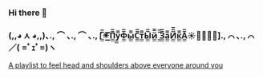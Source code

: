 ### Hi there 👋


### (,,◕ ⋏ ◕,,)､., ⌒ ､., ⌒ ､., [̲̲̅̅☀̲̲̅̅П̲̲̅̅у̲̲̅̅Ф̲̲̅̅ы̲̲̅̅С̲̲̅̅т̲̲̅̅Ы̲̲̅̅й̲̲̅̅ ̲̲̅̅З̲̲̅̅а̲̲̅̅Й̲̲̅̅к̲̲̅̅А̲̲̅̅☀̲̲̅̅]., ⌒ ､., ⌒ ／( =ﾟｪﾟ=)ヽ


[A playlist to feel head and shoulders above everyone around you](https://music.yandex.ru/users/irenhvostova/playlists/1009?utm_source=desktop&utm_medium=copy_link)
